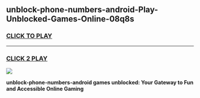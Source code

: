 
## unblock-phone-numbers-android-Play-Unblocked-Games-Online-08q8s
<h3>
<a href="https://premium76.site?title=unblock-phone-numbers-android&ref=25A">CLICK TO PLAY</a></h3>
<hr>

<h3>
<a href="https://premium76.site?title=unblock-phone-numbers-android&ref=25A">CLICK 2 PLAY</a>
  
</h3>

<a href="https://premium76.site?title=unblock-phone-numbers-android&ref=25A"><img src="https://clearcache.store/games.png"></a>


**unblock-phone-numbers-android games unblocked: Your Gateway to Fun and Accessible Online Gaming**
